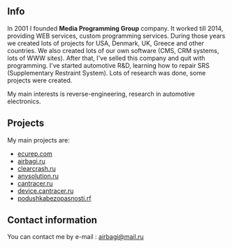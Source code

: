 ## Info


In 2001 I founded **Media Programming Group** company. It worked till 2014, providing WEB services, custom programming services. During those years we created lots of projects for 
USA, Denmark, UK, Greece and other countries. We also created lots of our own software (CMS, CRM systems, lots of WWW sites). 
After that, I've selled this company and quit with programming. I've started automotive R&D, learning how to repair SRS (Supplementary Restraint System).
Lots of research was done, some projects were created. 

My main interests is reverse-engineering, research in automotive electronics.

## Projects
My main projects are: 
- [ecurep.com](https://www.ecurep.com)
- [airbagi.ru](https://www.airbagi.ru)
- [clearcrash.ru](https://clearcrash.ru)
- [anysolution.ru](https://anysolution.ru)
- [cantracer.ru](https://www.cantracer.ru)
- [device.cantracer.ru](https://device.cantracer.ru)
- [podushkabezopasnosti.rf](https://xn--80aackhmik6acgcci5acrf9g.xn--p1ai)

## Contact information
You can contact me by e-mail : airbagi@mail.ru
